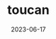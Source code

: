 ---
title: "toucan"
cc-type: bird
date: 2023-06-17
hashtag: toucan
tags:
  - bird
type-of:
  - bird
---
